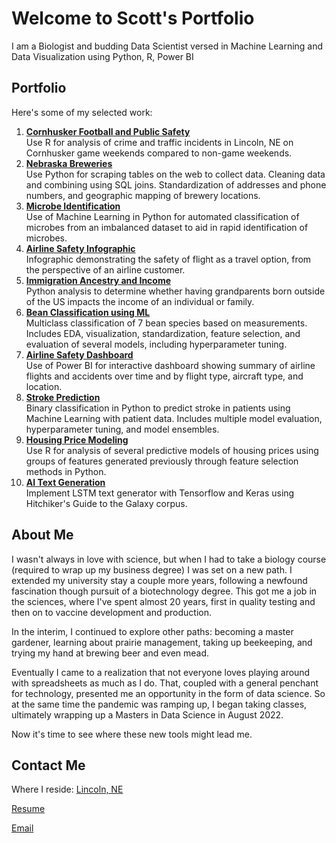 # Welcome to **Scott's** Portfolio

I am a Biologist and budding Data Scientist versed in Machine Learning and Data Visualization using Python, R, Power BI

## Portfolio

Here's some of my selected work:
1. **[Cornhusker Football and Public Safety](https://github.com/ScottBreitbach/ScottBreitbach.github.io/tree/main/Portfolio-Projects/Football-Safety)**  
    Use R for analysis of crime and traffic incidents in Lincoln, NE on Cornhusker game weekends compared to non-game weekends.
1. **[Nebraska Breweries](https://github.com/ScottBreitbach/ScottBreitbach.github.io/tree/main/Portfolio-Projects/NE-Breweries)**  
    Use Python for scraping tables on the web to collect data. Cleaning data and combining using SQL joins. Standardization of addresses and phone numbers, and geographic mapping of brewery locations.
1. **[Microbe Identification](https://github.com/ScottBreitbach/ScottBreitbach.github.io/tree/main/Portfolio-Projects/Microbe-Identification)**  
    Use of Machine Learning in Python for automated classification of microbes from an imbalanced dataset to aid in rapid identification of microbes.
1. **[Airline Safety Infographic](https://github.com/ScottBreitbach/ScottBreitbach.github.io/tree/main/Portfolio-Projects/Airline-Infographic)**  
    Infographic demonstrating the safety of flight as a travel option, from the perspective of an airline customer.
1. **[Immigration Ancestry and Income](https://github.com/ScottBreitbach/ScottBreitbach.github.io/tree/main/Portfolio-Projects/Income-Ancestry)**  
    Python analysis to determine whether having grandparents born outside of the US impacts the income of an individual or family.
1. **[Bean Classification using ML](https://github.com/ScottBreitbach/ScottBreitbach.github.io/tree/main/Portfolio-Projects/Beans-Classification)**  
    Multiclass classification of 7 bean species based on measurements. Includes EDA, visualization, standardization, feature selection, and evaluation of several models, including hyperparameter tuning.
1. **[Airline Safety Dashboard](https://github.com/ScottBreitbach/ScottBreitbach.github.io/tree/main/Portfolio-Projects/Airline-Dashboard)**  
    Use of Power BI for interactive dashboard showing summary of airline flights and accidents over time and by flight type, aircraft type, and location.
1. **[Stroke Prediction](https://github.com/ScottBreitbach/ScottBreitbach.github.io/tree/main/Portfolio-Projects/Stroke-Prediction)**  
    Binary classification in Python to predict stroke in patients using Machine Learning with patient data. Includes multiple model evaluation, hyperparameter tuning, and model ensembles.
1. **[Housing Price Modeling](https://github.com/ScottBreitbach/ScottBreitbach.github.io/tree/main/Portfolio-Projects/Housing-Prices)**  
    Use R for analysis of several predictive models of housing prices using groups of features generated previously through feature selection methods in Python.
1. **[AI Text Generation](https://github.com/ScottBreitbach/ScottBreitbach.github.io/tree/main/Portfolio-Projects/Text-Generation)**  
    Implement LSTM text generator with Tensorflow and Keras using Hitchiker's Guide to the Galaxy corpus.


## About Me

I wasn't always in love with science, but when I had to take a biology course (required to wrap up my business degree) I was set on a new path. I extended my university stay a couple more years, following a newfound fascination though pursuit of a biotechnology degree. This got me a job in the sciences, where I've spent almost 20 years, first in quality testing and then on to vaccine development and production.

In the interim, I continued to explore other paths: becoming a master gardener, learning about prairie management, taking up beekeeping, and trying my hand at brewing beer and even mead.

Eventually I came to a realization that not everyone loves playing around with spreadsheets as much as I do. That, coupled with a general penchant for technology, presented me an opportunity in the form of data science. So at the same time the pandemic was ramping up, I began taking classes, ultimately wrapping up a Masters in Data Science in August 2022.

Now it's time to see where these new tools might lead me.

## Contact Me

Where I reside: <a href="https://goo.gl/maps/AmrskHZBU2FpQ6gb8" target="_blank" rel="noopener noreferrer">Lincoln, NE</a>
<!-- [Lincoln, NE](https://goo.gl/maps/AmrskHZBU2FpQ6gb8) -->

<a href="https://scottbreitbach.github.io/Resume/ScottBreitbach-Resume.html" target="_blank" rel="noopener noreferrer">Resume</a>

<a href="mailto: scott.breitbach@gmail.com" target="_blank" rel="noopener noreferrer">Email</a>